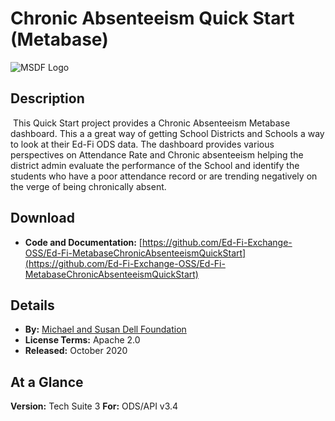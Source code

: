 # Chronic Absenteeism Quick Start (Metabase)

![MSDF Logo](https://edfidocs.blob.core.windows.net/$web/img/edfi-exchange/technology/msdflogo%20(1).png)

## Description

 This Quick Start project provides a Chronic Absenteeism Metabase dashboard. This a a great way of getting School Districts and Schools a way to look at their Ed-Fi ODS data. The dashboard provides various perspectives on Attendance Rate and Chronic absenteeism helping the district admin evaluate the performance of the School and identify the students who have a poor attendance record or are trending negatively on the verge of being chronically absent.

## Download

* ****Code and Documentation:**** [https://github.com/Ed-Fi-Exchange-OSS/Ed-Fi-MetabaseChronicAbsenteeismQuickStart](https://github.com/Ed-Fi-Exchange-OSS/Ed-Fi-MetabaseChronicAbsenteeismQuickStart)

## Details

* **By:** [Michael and Susan Dell Foundation](https://www.dell.org/)
* ****License Terms:**** Apache 2.0
* **Released:** October 2020

## At a Glance

**Version:** Tech Suite 3
**For:** ODS/API v3.4
